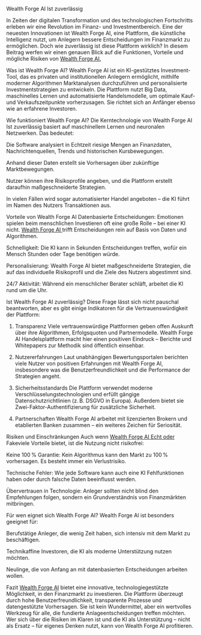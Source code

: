 
Wealth Forge AI Ist zuverlässig

 In Zeiten der digitalen Transformation und des technologischen Fortschritts erleben wir eine Revolution im Finanz- und Investmentbereich. Eine der neuesten Innovationen ist Wealth Forge AI, eine Plattform, die künstliche Intelligenz nutzt, um Anlegern bessere Entscheidungen im Finanzmarkt zu ermöglichen. Doch wie zuverlässig ist diese Plattform wirklich? In diesem Beitrag werfen wir einen genauen Blick auf die Funktionen, Vorteile und mögliche Risiken von [Wealth Forge AI.
](https://www.cryptoalertscam.com/wealth-forge-ai-review/)

Was ist Wealth Forge AI?
Wealth Forge AI ist ein KI-gestütztes Investment-Tool, das es privaten und institutionellen Anlegern ermöglicht, mithilfe moderner Algorithmen Marktanalysen durchzuführen und personalisierte Investmentstrategien zu entwickeln. Die Plattform nutzt Big Data, maschinelles Lernen und automatisierte Handelsmodelle, um optimale Kauf- und Verkaufszeitpunkte vorherzusagen. Sie richtet sich an Anfänger ebenso wie an erfahrene Investoren.

Wie funktioniert Wealth Forge AI?
Die Kerntechnologie von Wealth Forge AI Ist zuverlässig  basiert auf maschinellem Lernen und neuronalen Netzwerken. Das bedeutet:

Die Software analysiert in Echtzeit riesige Mengen an Finanzdaten, Nachrichtenquellen, Trends und historischen Kursbewegungen.

Anhand dieser Daten erstellt sie Vorhersagen über zukünftige Marktbewegungen.

Nutzer können ihre Risikoprofile angeben, und die Plattform erstellt daraufhin maßgeschneiderte Strategien.

In vielen Fällen wird sogar automatisierter Handel angeboten – die KI führt im Namen des Nutzers Transaktionen aus.

Vorteile von Wealth Forge AI
Datenbasierte Entscheidungen: Emotionen spielen beim menschlichen Investieren oft eine große Rolle – bei einer KI nicht. [Wealth Forge AI ](https://www.cryptoalertscam.com/wealth-forge-ai-review/)trifft Entscheidungen rein auf Basis von Daten und Algorithmen.

Schnelligkeit: Die KI kann in Sekunden Entscheidungen treffen, wofür ein Mensch Stunden oder Tage benötigen würde.

Personalisierung: Wealth Forge AI bietet maßgeschneiderte Strategien, die auf das individuelle Risikoprofil und die Ziele des Nutzers abgestimmt sind.

24/7 Aktivität: Während ein menschlicher Berater schläft, arbeitet die KI rund um die Uhr.

Ist Wealth Forge AI zuverlässig?
Diese Frage lässt sich nicht pauschal beantworten, aber es gibt einige Indikatoren für die Vertrauenswürdigkeit der Plattform:

1. Transparenz
Viele vertrauenswürdige Plattformen geben offen Auskunft über ihre Algorithmen, Erfolgsquoten und Partnermodelle. Wealth Forge AI Handelsplattform  macht hier einen positiven Eindruck – Berichte und Whitepapers zur Methodik sind öffentlich einsehbar.

2. Nutzererfahrungen
Laut unabhängigen Bewertungsportalen berichten viele Nutzer von positiven Erfahrungen mit Wealth Forge AI, insbesondere was die Benutzerfreundlichkeit und die Performance der Strategien angeht.

3. Sicherheitsstandards
Die Plattform verwendet moderne Verschlüsselungstechnologien und erfüllt gängige Datenschutzrichtlinien (z. B. DSGVO in Europa). Außerdem bietet sie Zwei-Faktor-Authentifizierung für zusätzliche Sicherheit.

4. Partnerschaften
Wealth Forge AI arbeitet mit lizenzierten Brokern und etablierten Banken zusammen – ein weiteres Zeichen für Seriosität.

Risiken und Einschränkungen
Auch wenn [Wealth Forge AI Echt oder](https://www.cryptoalertscam.com/wealth-forge-ai-review/) Fakeviele Vorteile bietet, ist die Nutzung nicht risikofrei:

Keine 100 % Garantie: Kein Algorithmus kann den Markt zu 100 % vorhersagen. Es besteht immer ein Verlustrisiko.

Technische Fehler: Wie jede Software kann auch eine KI Fehlfunktionen haben oder durch falsche Daten beeinflusst werden.

Übervertrauen in Technologie: Anleger sollten nicht blind den Empfehlungen folgen, sondern ein Grundverständnis von Finanzmärkten mitbringen.

Für wen eignet sich Wealth Forge AI?
Wealth Forge AI ist besonders geeignet für:

Berufstätige Anleger, die wenig Zeit haben, sich intensiv mit dem Markt zu beschäftigen.

Technikaffine Investoren, die KI als moderne Unterstützung nutzen möchten.

Neulinge, die von Anfang an mit datenbasierten Entscheidungen arbeiten wollen.

Fazit
[Wealth Forge AI](https://www.cryptoalertscam.com/wealth-forge-ai-review/) bietet eine innovative, technologiegestützte Möglichkeit, in den Finanzmarkt zu investieren. Die Plattform überzeugt durch hohe Benutzerfreundlichkeit, transparente Prozesse und datengestützte Vorhersagen. Sie ist kein Wundermittel, aber ein wertvolles Werkzeug für alle, die fundierte Anlageentscheidungen treffen möchten. Wer sich über die Risiken im Klaren ist und die KI als Unterstützung – nicht als Ersatz – für eigenes Denken nutzt, kann von Wealth Forge AI profitieren.

